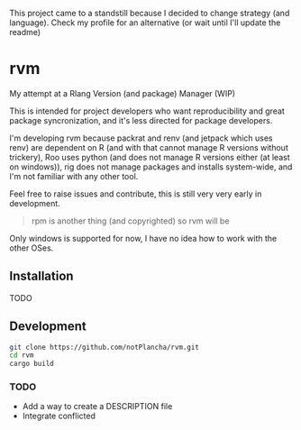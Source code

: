 This project came to a standstill because I decided to change strategy (and language). Check my profile for an alternative (or wait until I'll update the readme) 

# rvm
My attempt at a Rlang Version (and package) Manager (WIP)

This is intended for project developers who want reproducibility and great package syncronization, and it's less directed for package developers.

I'm developing rvm because packrat and renv (and jetpack which uses renv) are dependent on R (and with that cannot manage R versions without trickery), Roo uses python (and does not manage R versions either (at least on windows)), rig does not manage packages and installs system-wide, and I'm not familiar with any other tool.

Feel free to raise issues and contribute, this is still very very early in development.

> rpm is another thing (and copyrighted) so rvm will be

Only windows is supported for now, I have no idea how to work with the other OSes.

## Installation

TODO

## Development

```bash
git clone https://github.com/notPlancha/rvm.git
cd rvm
cargo build
```

### TODO

* Add a way to create a DESCRIPTION file
* Integrate conflicted